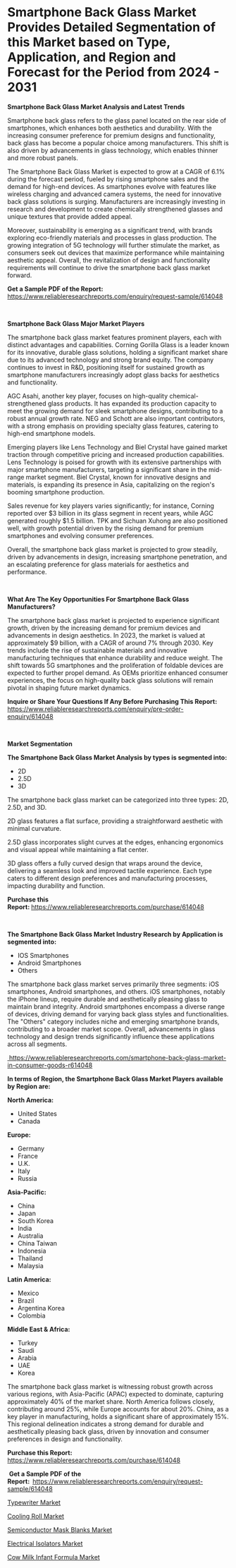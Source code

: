 <p><h1>Smartphone Back Glass Market Provides Detailed Segmentation of this Market based on Type, Application, and Region and Forecast for the Period from 2024 - 2031</h1></p><p><strong>Smartphone Back Glass Market Analysis and Latest Trends</strong></p>
<p><p>Smartphone back glass refers to the glass panel located on the rear side of smartphones, which enhances both aesthetics and durability. With the increasing consumer preference for premium designs and functionality, back glass has become a popular choice among manufacturers. This shift is also driven by advancements in glass technology, which enables thinner and more robust panels. </p><p>The Smartphone Back Glass Market is expected to grow at a CAGR of 6.1% during the forecast period, fueled by rising smartphone sales and the demand for high-end devices. As smartphones evolve with features like wireless charging and advanced camera systems, the need for innovative back glass solutions is surging. Manufacturers are increasingly investing in research and development to create chemically strengthened glasses and unique textures that provide added appeal.</p><p>Moreover, sustainability is emerging as a significant trend, with brands exploring eco-friendly materials and processes in glass production. The growing integration of 5G technology will further stimulate the market, as consumers seek out devices that maximize performance while maintaining aesthetic appeal. Overall, the revitalization of design and functionality requirements will continue to drive the smartphone back glass market forward.</p></p>
<p><strong>Get a Sample PDF of the Report:&nbsp;</strong> <a href="https://www.reliableresearchreports.com/enquiry/request-sample/614048?utm_campaign=24&utm_medium=2&utm_source=Github&utm_content=ia&utm_term=30092024&utm_id=smartphone-back-glass">https://www.reliableresearchreports.com/enquiry/request-sample/614048</a></p>
<p>&nbsp;</p>
<p><strong>Smartphone Back Glass Major Market Players</strong></p>
<p><p>The smartphone back glass market features prominent players, each with distinct advantages and capabilities. Corning Gorilla Glass is a leader known for its innovative, durable glass solutions, holding a significant market share due to its advanced technology and strong brand equity. The company continues to invest in R&D, positioning itself for sustained growth as smartphone manufacturers increasingly adopt glass backs for aesthetics and functionality.</p><p>AGC Asahi, another key player, focuses on high-quality chemical-strengthened glass products. It has expanded its production capacity to meet the growing demand for sleek smartphone designs, contributing to a robust annual growth rate. NEG and Schott are also important contributors, with a strong emphasis on providing specialty glass features, catering to high-end smartphone models.</p><p>Emerging players like Lens Technology and Biel Crystal have gained market traction through competitive pricing and increased production capabilities. Lens Technology is poised for growth with its extensive partnerships with major smartphone manufacturers, targeting a significant share in the mid-range market segment. Biel Crystal, known for innovative designs and materials, is expanding its presence in Asia, capitalizing on the region's booming smartphone production.</p><p>Sales revenue for key players varies significantly; for instance, Corning reported over $3 billion in its glass segment in recent years, while AGC generated roughly $1.5 billion. TPK and Sichuan Xuhong are also positioned well, with growth potential driven by the rising demand for premium smartphones and evolving consumer preferences.</p><p>Overall, the smartphone back glass market is projected to grow steadily, driven by advancements in design, increasing smartphone penetration, and an escalating preference for glass materials for aesthetics and performance.</p></p>
<p>&nbsp;</p>
<p><strong>What Are The Key Opportunities For Smartphone Back Glass Manufacturers?</strong></p>
<p><p>The smartphone back glass market is projected to experience significant growth, driven by the increasing demand for premium devices and advancements in design aesthetics. In 2023, the market is valued at approximately $9 billion, with a CAGR of around 7% through 2030. Key trends include the rise of sustainable materials and innovative manufacturing techniques that enhance durability and reduce weight. The shift towards 5G smartphones and the proliferation of foldable devices are expected to further propel demand. As OEMs prioritize enhanced consumer experiences, the focus on high-quality back glass solutions will remain pivotal in shaping future market dynamics.</p></p>
<p><strong>Inquire or Share Your Questions If Any Before Purchasing This Report:</strong> <a href="https://www.reliableresearchreports.com/enquiry/pre-order-enquiry/614048?utm_campaign=24&utm_medium=2&utm_source=Github&utm_content=ia&utm_term=30092024&utm_id=smartphone-back-glass">https://www.reliableresearchreports.com/enquiry/pre-order-enquiry/614048</a></p>
<p>&nbsp;</p>
<p><strong>Market Segmentation</strong></p>
<p><strong>The Smartphone Back Glass Market Analysis by types is segmented into:</strong></p>
<p><ul><li>2D</li><li>2.5D</li><li>3D</li></ul></p>
<p><p>The smartphone back glass market can be categorized into three types: 2D, 2.5D, and 3D. </p><p>2D glass features a flat surface, providing a straightforward aesthetic with minimal curvature. </p><p>2.5D glass incorporates slight curves at the edges, enhancing ergonomics and visual appeal while maintaining a flat center. </p><p>3D glass offers a fully curved design that wraps around the device, delivering a seamless look and improved tactile experience. Each type caters to different design preferences and manufacturing processes, impacting durability and function.</p></p>
<p><strong>Purchase this Report:&nbsp;</strong><a href="https://www.reliableresearchreports.com/purchase/614048?utm_campaign=24&utm_medium=2&utm_source=Github&utm_content=ia&utm_term=30092024&utm_id=smartphone-back-glass">https://www.reliableresearchreports.com/purchase/614048</a></p>
<p>&nbsp;</p>
<p><strong>The Smartphone Back Glass Market Industry Research by Application is segmented into:</strong></p>
<p><ul><li>IOS Smartphones</li><li>Android Smartphones</li><li>Others</li></ul></p>
<p><p>The smartphone back glass market serves primarily three segments: iOS smartphones, Android smartphones, and others. iOS smartphones, notably the iPhone lineup, require durable and aesthetically pleasing glass to maintain brand integrity. Android smartphones encompass a diverse range of devices, driving demand for varying back glass styles and functionalities. The "Others" category includes niche and emerging smartphone brands, contributing to a broader market scope. Overall, advancements in glass technology and design trends significantly influence these applications across all segments.</p></p>
<p><a href="https://www.reliableresearchreports.com/smartphone-back-glass-market-in-consumer-goods-r614048?utm_campaign=24&utm_medium=2&utm_source=Github&utm_content=ia&utm_term=30092024&utm_id=smartphone-back-glass">&nbsp;https://www.reliableresearchreports.com/smartphone-back-glass-market-in-consumer-goods-r614048</a></p>
<p><strong>In terms of Region, the Smartphone Back Glass Market Players available by Region are:</strong></p>
<p>
    <p> <strong> North America: </strong>
        <ul>
            <li>United States</li>
            <li>Canada</li>
        </ul>
        </p> 
    <p> <strong> Europe: </strong>
        <ul>
            <li>Germany</li>
            <li>France</li>
            <li>U.K.</li>
            <li>Italy</li>
            <li>Russia</li>
        </ul>
        </p> 
    <p> <strong> Asia-Pacific: </strong>
        <ul>
            <li>China</li>
            <li>Japan</li>
            <li>South Korea</li>
            <li>India</li>
            <li>Australia</li>
            <li>China Taiwan</li>
            <li>Indonesia</li>
            <li>Thailand</li>
            <li>Malaysia</li>
        </ul>
        </p> 
    <p> <strong> Latin America: </strong>
        <ul>
            <li>Mexico</li>
            <li>Brazil</li>
            <li>Argentina Korea</li>
            <li>Colombia</li>
        </ul>
        </p> 
    <p> <strong> Middle East & Africa: </strong>
        <ul>
            <li>Turkey</li>
            <li>Saudi</li>
            <li>Arabia</li>
            <li>UAE</li>
            <li>Korea</li>
        </ul>
    </p>
    </p>
<p><p>The smartphone back glass market is witnessing robust growth across various regions, with Asia-Pacific (APAC) expected to dominate, capturing approximately 40% of the market share. North America follows closely, contributing around 25%, while Europe accounts for about 20%. China, as a key player in manufacturing, holds a significant share of approximately 15%. This regional delineation indicates a strong demand for durable and aesthetically pleasing back glass, driven by innovation and consumer preferences in design and functionality.</p></p>
<p><strong>Purchase this Report: </strong><a href="https://www.reliableresearchreports.com/purchase/614048?utm_campaign=24&utm_medium=2&utm_source=Github&utm_content=ia&utm_term=30092024&utm_id=smartphone-back-glass">https://www.reliableresearchreports.com/purchase/614048</a></p>
<p>&nbsp;<strong>Get a Sample PDF of the Report:&nbsp;&nbsp;</strong><a href="https://www.reliableresearchreports.com/enquiry/request-sample/614048?utm_campaign=24&utm_medium=2&utm_source=Github&utm_content=ia&utm_term=30092024&utm_id=smartphone-back-glass">https://www.reliableresearchreports.com/enquiry/request-sample/614048</a></p>
<p><strong></strong></p>
<p><p><a href="https://issuu.com/reportprime-2/docs/typewriter-market-size-2030.pptx_5af1b6041659c3?utm_campaign=24&utm_medium=2&utm_source=Github&utm_content=ia&utm_term=30092024&utm_id=smartphone-back-glass">Typewriter Market</a></p><p><a href="https://github.com/SanjidaMahmud81/Market-Research-Report-List-1/blob/main/cooling-roll-market.md?utm_campaign=24&utm_medium=2&utm_source=Github&utm_content=ia&utm_term=30092024&utm_id=smartphone-back-glass">Cooling Roll Market</a></p><p><a href="https://github.com/MarlinNader2023/Market-Research-Report-List-1/blob/main/semiconductor-mask-blanks-market.md?utm_campaign=24&utm_medium=2&utm_source=Github&utm_content=ia&utm_term=30092024&utm_id=smartphone-back-glass">Semiconductor Mask Blanks Market</a></p><p><a href="https://issuu.com/reportprime-2/docs/electrical-isolators-market-size-20_4f0a8a1556d187?utm_campaign=24&utm_medium=2&utm_source=Github&utm_content=ia&utm_term=30092024&utm_id=smartphone-back-glass">Electrical Isolators Market</a></p><p><a href="https://www.linkedin.com/pulse/navigating-cow-milk-infant-formula-market-expert-analysis-forecast-rdn8f?utm_campaign=24&utm_medium=2&utm_source=Github&utm_content=ia&utm_term=30092024&utm_id=smartphone-back-glass">Cow Milk Infant Formula Market</a></p></p>